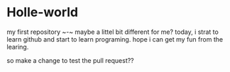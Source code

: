 # Holle-world
my first repository ~-~
maybe a littel bit different for me?
today, i strat to learn github and start to learn programing.
hope i can get my fun from the learing.

so make a change to test the pull request??


